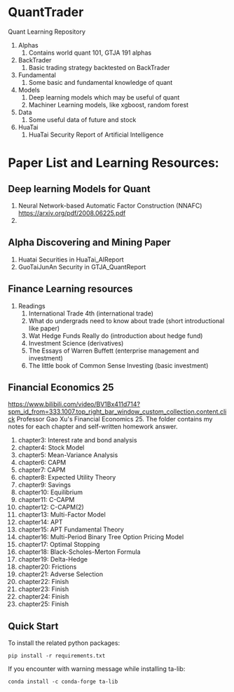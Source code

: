 # QuantTrader
Quant Learning Repository

1. Alphas
    1. Contains world quant 101, GTJA 191 alphas
2. BackTrader
    1. Basic trading strategy backtested on BackTrader 
3. Fundamental
    1. Some basic and fundamental knowledge of quant
4. Models
    1. Deep learning models which may be useful of quant
    2. Machiner Learning models, like xgboost, random forest
5. Data
    1. Some useful data of future and stock
6. HuaTai
    1. HuaTai Security Report of Artificial Intelligence


# Paper List and Learning Resources:

## Deep learning Models for Quant
1. Neural Network-based Automatic Factor Construction (NNAFC) https://arxiv.org/pdf/2008.06225.pdf
2. 
## Alpha Discovering and Mining Paper
1. Huatai Securities in HuaTai_AIReport
2. GuoTaiJunAn Security in GTJA_QuantReport
## Finance Learning resources
1. Readings
    1. International Trade 4th (international trade)
    2. What do undergrads need to know about trade (short introductional like paper)
    3. Wat Hedge Funds Really do (introduction about hedge fund)
    4. Investment Science (derivatives)
    5. The Essays of Warren Buffett (enterprise management and investment)
    6. The little book of Common Sense Investing (basic investment)
## Financial Economics 25
https://www.bilibili.com/video/BV1Bx411d714?spm_id_from=333.1007.top_right_bar_window_custom_collection.content.click
Professor Gao Xu's Financial Economics 25. The folder contains my notes for each chapter and self-written homework answer. 
1. chapter3: Interest rate and bond analysis
2. chapter4: Stock Model
3. chapter5: Mean-Variance Analysis
4. chapter6: CAPM
5. chapter7: CAPM
6. chapter8: Expected Utility Theory
7. chapter9: Savings
8. chapter10: Equilibrium
9. chapter11: C-CAPM
10. chapter12: C-CAPM(2)
11. chapter13: Multi-Factor Model
12. chapter14: APT
13. chapter15: APT Fundamental Theory
14. chapter16: Multi-Period Binary Tree Option Pricing Model
15. chapter17: Optimal Stopping
16. chapter18: Black-Scholes-Merton Formula
17. chapter19: Delta-Hedge
18. chapter20: Frictions
19. chapter21: Adverse Selection
20. chapter22: Finish
21. chapter23: Finish
22. chapter24: Finish
23. chapter25: Finish

## Quick Start
To install the related python packages:
```
pip install -r requirements.txt
```
If you encounter with warning message while installing ta-lib:
```
conda install -c conda-forge ta-lib
```
